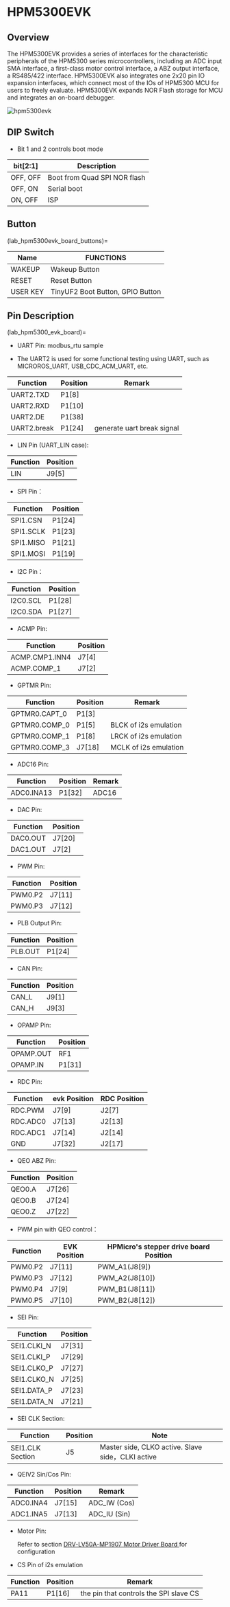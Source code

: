 # HPM5300EVK

## Overview

The HPM5300EVK provides a series of interfaces for the characteristic peripherals of the HPM5300 series microcontrollers, including an ADC input SMA interface, a first-class motor control interface, a ABZ output interface, a RS485/422 interface. HPM5300EVK also integrates one 2x20 pin IO expansion interfaces, which connect most of the IOs of HPM5300 MCU for users to freely evaluate. HPM5300EVK expands NOR Flash storage for MCU and integrates an on-board debugger.

![hpm5300evk](doc/hpm5300evk.png "hpm5300evk")

## DIP Switch

- Bit 1 and 2 controls boot mode

| bit[2:1] | Description                  |
| -------- | ---------------------------- |
| OFF, OFF | Boot from Quad SPI NOR flash |
| OFF, ON  | Serial boot                  |
| ON, OFF  | ISP                          |

## Button

(lab_hpm5300evk_board_buttons)=

| Name     | FUNCTIONS                        |
| -------- | -------------------------------- |
| WAKEUP   | Wakeup Button                    |
| RESET    | Reset Button                     |
| USER KEY | TinyUF2 Boot Button, GPIO Button |

## Pin Description

(lab_hpm5300_evk_board)=

- UART Pin: modbus_rtu sample

- The UART2 is used for some functional testing using UART, such as MICROROS_UART, USB_CDC_ACM_UART, etc.

| Function  | Position | Remark   |
| --------- | -------- | ------   |
| UART2.TXD | P1[8]    |
| UART2.RXD | P1[10]   |
| UART2.DE  | P1[38]   |
| UART2.break | P1[24] | generate uart break signal |

- LIN Pin (UART_LIN case):

| Function | Position |
| -------- | -------- |
| LIN     | J9[5]    |

- SPI Pin：

| Function  | Position |
| --------- | -------- |
| SPI1.CSN  | P1[24]   |
| SPI1.SCLK | P1[23]   |
| SPI1.MISO | P1[21]   |
| SPI1.MOSI | P1[19]   |

- I2C Pin：

| Function | Position |
| -------- | -------- |
| I2C0.SCL | P1[28]   |
| I2C0.SDA | P1[27]   |

- ACMP Pin:

| Function       | Position |
| -------------- | -------- |
| ACMP.CMP1.INN4 | J7[4]    |
| ACMP.COMP_1    | J7[2]    |

- GPTMR Pin:

| Function      | Position | Remark   |
| ------------- | -------- | -------- |
| GPTMR0.CAPT_0 | P1[3]    |
| GPTMR0.COMP_0 | P1[5]    | BLCK of i2s emulation |
| GPTMR0.COMP_1 | P1[8]    | LRCK of i2s emulation |
| GPTMR0.COMP_3 | J7[18] | MCLK of i2s emulation |

- ADC16 Pin:

| Function   | Position | Remark   |
| ---------- | -------- | -------- |
| ADC0.INA13 | P1[32]   |  ADC16   |

- DAC Pin:

| Function | Position |
| -------- | -------- |
| DAC0.OUT | J7[20]   |
| DAC1.OUT | J7[2]    |

- PWM Pin:

| Function | Position |
| -------- | -------- |
| PWM0.P2  | J7[11]   |
| PWM0.P3  | J7[12]   |

- PLB Output Pin:

| Function | Position |
| -------- | -------- |
| PLB.OUT  | P1[24]   |

- CAN Pin:

| Function | Position |
| -------- | -------- |
| CAN_L    | J9[1]    |
| CAN_H    | J9[3]    |

- OPAMP Pin:

| Function  | Position |
| --------- | -------- |
| OPAMP.OUT | RF1      |
| OPAMP.IN  | P1[31]   |

- RDC Pin:

| Function      | evk Position | RDC Position |
| ---------     | ------ | ------ |
| RDC.PWM       | J7[9]  | J2[7]  |
| RDC.ADC0      | J7[13] | J2[13]  |
| RDC.ADC1      | J7[14] | J2[14]  |
| GND           | J7[32] | J2[17]  |

- QEO ABZ Pin:

| Function  | Position |
| --------- | ------ |
| QEO0.A  | J7[26] |
| QEO0.B  | J7[24] |
| QEO0.Z  | J7[22] |

- PWM pin with QEO control：

| Function | EVK Position | HPMicro's stepper drive board Position |
| ------- | ------ | ------------- |
| PWM0.P2 | J7[11] | PWM_A1(J8[9]) |
| PWM0.P3 | J7[12] | PWM_A2(J8[10]) |
| PWM0.P4 | J7[9]  | PWM_B1(J8[11]) |
| PWM0.P5 | J7[10] | PWM_B2(J8[12]) |

- SEI Pin:

| Function  | Position   |
| --------- | ------ |
| SEI1.CLKI_N  | J7[31] |
| SEI1.CLKI_P  | J7[29] |
| SEI1.CLKO_P  | J7[27] |
| SEI1.CLKO_N  | J7[25] |
| SEI1.DATA_P  | J7[23] |
| SEI1.DATA_N  | J7[21] |

- SEI CLK Section:

| Function  | Position   | Note |
| --------- | ------ |------|
| SEI1.CLK Section  | J5 | Master side, CLKO active. Slave side，CLKI active |

- QEIV2 Sin/Cos Pin:

| Function   | Position | Remark   |
| ---------- | -------- | -------- |
| ADC0.INA4  | J7[15]   | ADC_IW (Cos) |
| ADC1.INA5  | J7[13]   | ADC_IU (Sin) |

- Motor Pin:

  Refer to section [DRV-LV50A-MP1907 Motor Driver Board ](lab_drv_lv50a_mp1907) for configuration

- CS Pin of i2s emulation

| Function | Position   |  Remark |
| ----     | -----      | ------ |
| PA11      | P1[16]     | the pin that controls the SPI slave CS |
